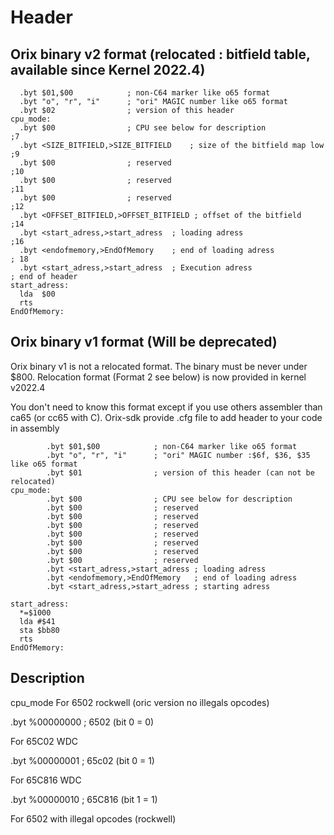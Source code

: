 # Header

## Orix binary v2 format (relocated : bitfield table, available since Kernel 2022.4)

``` ca65
  .byt $01,$00            ; non-C64 marker like o65 format
  .byt "o", "r", "i"      ; "ori" MAGIC number like o65 format
  .byt $02                ; version of this header
cpu_mode:
  .byt $00                ; CPU see below for description
;7
  .byt <SIZE_BITFIELD,>SIZE_BITFIELD    ; size of the bitfield map low
;9
  .byt $00                ; reserved
;10
  .byt $00                ; reserved
;11
  .byt $00                ; reserved
;12
  .byt <OFFSET_BITFIELD,>OFFSET_BITFIELD ; offset of the bitfield
;14
  .byt <start_adress,>start_adress  ; loading adress
;16
  .byt <endofmemory,>EndOfMemory    ; end of loading adress
; 18
  .byt <start_adress,>start_adress  ; Execution adress
; end of header
start_adress:
  lda  $00
  rts
EndOfMemory:
```

## Orix binary v1 format (Will be deprecated)

Orix binary v1 is not a relocated format. The binary must be never under $800. Relocation format (Format 2 see below) is now provided in kernel v2022.4

You don't need to know this format except if you use others assembler than ca65 (or cc65 with C). Orix-sdk provide .cfg file to add header to your code in assembly

``` ca65
        .byt $01,$00            ; non-C64 marker like o65 format
        .byt "o", "r", "i"      ; "ori" MAGIC number :$6f, $36, $35 like o65 format
        .byt $01                ; version of this header (can not be relocated)
cpu_mode:
        .byt $00                ; CPU see below for description
        .byt $00                ; reserved
        .byt $00                ; reserved
        .byt $00                ; reserved
        .byt $00                ; reserved
        .byt $00                ; reserved
        .byt $00                ; reserved
        .byt $00                ; reserved
        .byt <start_adress,>start_adress ; loading adress
        .byt <endofmemory,>EndOfMemory   ; end of loading adress
        .byt <start_adress,>start_adress ; starting adress

start_adress:
  *=$1000
  lda #$41
  sta $bb80
  rts
EndOfMemory:
```

## Description

cpu_mode
  For 6502 rockwell (oric version no illegals opcodes)

.byt %00000000 ; 6502 (bit 0 = 0)

  For 65C02 WDC

.byt %00000001 ; 65c02 (bit 0 = 1)

  For 65C816 WDC

.byt %00000010 ; 65C816 (bit 1 = 1)

  For 6502 with illegal opcodes (rockwell)
